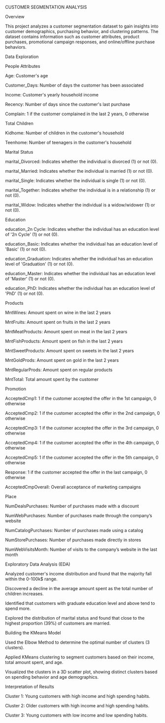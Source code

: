 CUSTOMER SEGMENTATION ANALYSIS

Overview

This project analyzes a customer segmentation dataset to gain insights into customer demographics, purchasing behavior, and clustering patterns. The dataset contains information such as customer attributes, product purchases, promotional campaign responses, and online/offline purchase behaviors.

Data Exploration

People Attributes

Age: Customer's age

Customer_Days: Number of days the customer has been associated

Income: Customer's yearly household income

Recency: Number of days since the customer's last purchase

Complain: 1 if the customer complained in the last 2 years, 0 otherwise

Total Children

Kidhome: Number of children in the customer's household

Teenhome: Number of teenagers in the customer's household

Marital Status

marital_Divorced: Indicates whether the individual is divorced (1) or not (0).

marital_Married: Indicates whether the individual is married (1) or not (0).

marital_Single: Indicates whether the individual is single (1) or not (0).

marital_Together: Indicates whether the individual is in a relationship (1) or not (0).

marital_Widow: Indicates whether the individual is a widow/widower (1) or not (0).

Education

education_2n Cycle: Indicates whether the individual has an education level of '2n Cycle' (1) or not (0).

education_Basic: Indicates whether the individual has an education level of 'Basic' (1) or not (0).

education_Graduation: Indicates whether the individual has an education level of 'Graduation' (1) or not (0).

education_Master: Indicates whether the individual has an education level of 'Master' (1) or not (0).

education_PhD: Indicates whether the individual has an education level of 'PhD' (1) or not (0).

Products

MntWines: Amount spent on wine in the last 2 years

MntFruits: Amount spent on fruits in the last 2 years

MntMeatProducts: Amount spent on meat in the last 2 years

MntFishProducts: Amount spent on fish in the last 2 years

MntSweetProducts: Amount spent on sweets in the last 2 years

MntGoldProds: Amount spent on gold in the last 2 years

MntRegularProds: Amount spent on regular products

MntTotal: Total amount spent by the customer

Promotion

AcceptedCmp1: 1 if the customer accepted the offer in the 1st campaign, 0 otherwise

AcceptedCmp2: 1 if the customer accepted the offer in the 2nd campaign, 0 otherwise

AcceptedCmp3: 1 if the customer accepted the offer in the 3rd campaign, 0 otherwise

AcceptedCmp4: 1 if the customer accepted the offer in the 4th campaign, 0 otherwise

AcceptedCmp5: 1 if the customer accepted the offer in the 5th campaign, 0 otherwise

Response: 1 if the customer accepted the offer in the last campaign, 0 otherwise

AcceptedCmpOverall: Overall acceptance of marketing campaigns

Place

NumDealsPurchases: Number of purchases made with a discount

NumWebPurchases: Number of purchases made through the company’s website

NumCatalogPurchases: Number of purchases made using a catalog

NumStorePurchases: Number of purchases made directly in stores

NumWebVisitsMonth: Number of visits to the company’s website in the last month

Exploratory Data Analysis (EDA)

Analyzed customer's income distribution and found that the majority fall within the 0-100k$ range.

Discovered a decline in the average amount spent as the total number of children increases.

Identified that customers with graduate education level and above tend to spend more.

Explored the distribution of marital status and found that close to the highest proportion (39%) of customers are married.

Building the KMeans Model

Used the Elbow Method to determine the optimal number of clusters (3 clusters).

Applied KMeans clustering to segment customers based on their income, total amount spent, and age.

Visualized the clusters in a 3D scatter plot, showing distinct clusters based on spending behavior and age demographics.

Interpretation of Results

Cluster 1: Young customers with high income and high spending habits.

Cluster 2: Older customers with high income and high spending habits.

Cluster 3: Young customers with low income and low spending habits.

